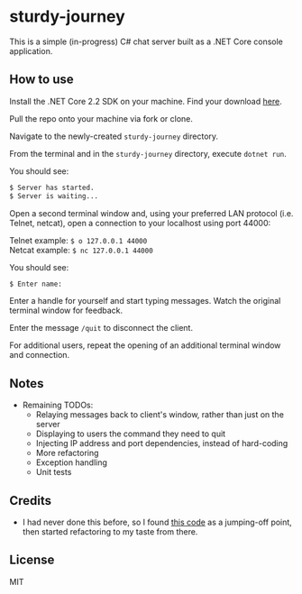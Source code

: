 # sturdy-journey
This is a simple (in-progress) C# chat server built as a .NET Core console application.

## How to use
Install the .NET Core 2.2 SDK on your machine. Find your download [here](https://dotnet.microsoft.com/download).

Pull the repo onto your machine via fork or clone.

Navigate to the newly-created ```sturdy-journey``` directory. 

From the terminal and in the ```sturdy-journey``` directory, execute ```dotnet run```. 

You should see:

```bash
$ Server has started.
$ Server is waiting...
```
Open a second terminal window and, using your preferred LAN protocol (i.e. Telnet, netcat), open a connection to your localhost using port 44000:

Telnet example: ```$ o 127.0.0.1 44000```  
Netcat example: ```$ nc 127.0.0.1 44000```

You should see:

```bash
$ Enter name:
```
Enter a handle for yourself and start typing messages. Watch the original terminal window for feedback. 

Enter the message ```/quit``` to disconnect the client.

For additional users, repeat the opening of an additional terminal window and connection.

## Notes
- Remaining TODOs:
  - Relaying messages back to client's window, rather than just on the server
  - Displaying to users the command they need to quit
  - Injecting IP address and port dependencies, instead of hard-coding
  - More refactoring
  - Exception handling
  - Unit tests

## Credits

- I had never done this before, so I found [this code](https://rosettacode.org/wiki/Chat_server#C.23) as a jumping-off point, then started refactoring to my taste from there.

## License

MIT
